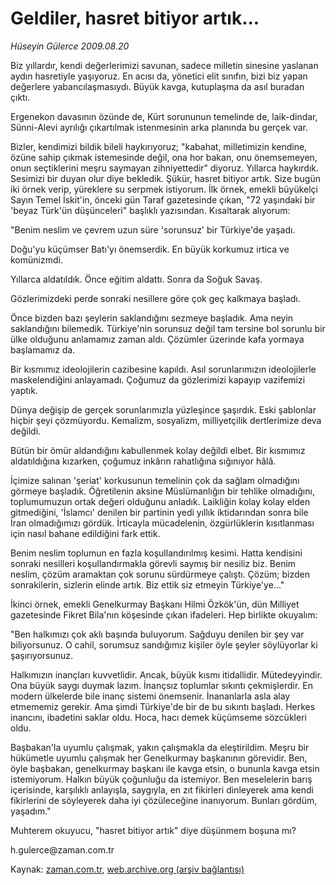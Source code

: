 # Geldiler, hasret bitiyor artık...

*Hüseyin Gülerce 2009.08.20*

<tr><td class="metin" colspan="2" style="padding-top: 20px; padding-left: 5px; padding-right: 10px;">Biz yıllardır, kendi değerlerimizi savunan, sadece milletin sinesine yaslanan aydın hasretiyle yaşıyoruz. En acısı da, yönetici elit sınıfın, bizi biz yapan değerlere yabancılaşmasıydı. Büyük kavga, kutuplaşma da asıl buradan çıktı.</td></tr><tr><td class="metin" colspan="2" style="padding-top: 20px; padding-left: 5px; padding-right: 10px;"><p> Ergenekon davasının özünde de, Kürt sorununun temelinde de, laik-dindar, Sünni-Alevi ayrılığı çıkartılmak istenmesinin arka planında bu gerçek var.
<p> Bizler, kendimizi bildik bileli haykırıyoruz; "kabahat, milletimizin kendine, özüne sahip çıkmak istemesinde değil, ona hor bakan, onu önemsemeyen, onun seçtiklerini meşru saymayan zihniyettedir" diyoruz. Yıllarca haykırdık. Sesimizi bir duyan olur diye bekledik. Şükür, hasret bitiyor artık. Size bugün iki örnek verip, yüreklere su serpmek istiyorum. İlk örnek, emekli büyükelçi Sayın Temel İskit'in, önceki gün Taraf gazetesinde çıkan, "72 yaşındaki bir 'beyaz Türk'ün düşünceleri" başlıklı yazısından. Kısaltarak alıyorum:
<p> "Benim neslim ve çevrem uzun süre 'sorunsuz' bir Türkiye'de yaşadı.
<p> Doğu'yu küçümser Batı'yı önemserdik. En büyük korkumuz irtica ve komünizmdi.
<p>Yıllarca aldatıldık. Önce eğitim aldattı. Sonra da Soğuk Savaş.
<p> Gözlerimizdeki perde sonraki nesillere göre çok geç kalkmaya başladı.
<p> Önce bizden bazı şeylerin saklandığını sezmeye başladık. Ama neyin saklandığını bilemedik. Türkiye'nin sorunsuz değil tam tersine bol sorunlu bir ülke olduğunu anlamamız zaman aldı. Çözümler üzerinde kafa yormaya başlamamız da.
<p> Bir kısmımız ideolojilerin cazibesine kapıldı. Asıl sorunlarımızın ideolojilerle maskelendiğini anlayamadı. Çoğumuz da gözlerimizi kapayıp vazifemizi yaptık.
<p> Dünya değişip de gerçek sorunlarımızla yüzleşince şaşırdık. Eski şablonlar hiçbir şeyi çözmüyordu. Kemalizm, sosyalizm, milliyetçilik dertlerimize deva değildi.
<p> Bütün bir ömür aldandığını kabullenmek kolay değildi elbet. Bir kısmımız aldatıldığına kızarken, çoğumuz inkârın rahatlığına sığınıyor hâlâ.
<p> İçimize salınan 'şeriat' korkusunun temelinin çok da sağlam olmadığını görmeye başladık. Öğretilenin aksine Müslümanlığın bir tehlike olmadığını, toplumumuzun ortak değeri olduğunu anladık. Laikliğin kolay kolay elden gitmediğini, 'İslamcı' denilen bir partinin yedi yıllık iktidarından sonra bile İran olmadığımızı gördük. İrticayla mücadelenin, özgürlüklerin kısıtlanması için nasıl bahane edildiğini fark ettik.
<p> Benim neslim toplumun en fazla koşullandırılmış kesimi. Hatta kendisini sonraki nesilleri koşullandırmakla görevli saymış bir nesiliz biz. Benim neslim, çözüm aramaktan çok sorunu sürdürmeye çalıştı. Çözüm; bizden sonrakilerin, sizlerin elinde artık. Biz ettik siz etmeyin Türkiye'ye..."
<p> İkinci örnek, emekli Genelkurmay Başkanı Hilmi Özkök'ün, dün Milliyet gazetesinde Fikret Bila'nın köşesinde çıkan ifadeleri. Hep birlikte okuyalım: 
<p> "Ben halkımızı çok aklı başında buluyorum. Sağduyu denilen bir şey var biliyorsunuz. O cahil, sorumsuz sandığımız kişiler öyle şeyler söylüyorlar ki şaşırıyorsunuz.
<p> Halkımızın inançları kuvvetlidir. Ancak, büyük kısmı itidallidir. Mütedeyyindir. Ona büyük saygı duymak lazım. İnançsız toplumlar sıkıntı çekmişlerdir. En modern ülkelerde bile inanç sistemi önemsenir. İnananlarla asla alay etmememiz gerekir. Ama şimdi Türkiye'de bir de bu sıkıntı başladı. Herkes inancını, ibadetini saklar oldu. Hoca, hacı demek küçümseme sözcükleri oldu.
<p> Başbakan'la uyumlu çalışmak, yakın çalışmakla da eleştirildim. Meşru bir hükümetle uyumlu çalışmak her Genelkurmay başkanının görevidir. Ben, öyle başbakan, genelkurmay başkanı ile kavga etsin, o bununla kavga etsin istemiyorum. Halkın büyük çoğunluğu da istemiyor. Ben meselelerin barış içerisinde, karşılıklı anlayışla, saygıyla, en zıt fikirleri dinleyerek ama kendi fikirlerini de söyleyerek daha iyi çözüleceğine inanıyorum. Bunları gördüm, yaşadım."
<p> Muhterem okuyucu, "hasret bitiyor artık" diye düşünmem boşuna mı? 
<p>h.gulerce@zaman.com.tr<br/></p></p></p></p></p></p></p></p></p></p></p></p></p></p></p></p></p></p></td></tr>

Kaynak: [zaman.com.tr](http://zaman.com.tr/yazar.do?yazino=882409), [web.archive.org (arşiv bağlantısı)](http://web.archive.org/web/20090821090904/http://zaman.com.tr:80/yazar.do?yazino=882409)

